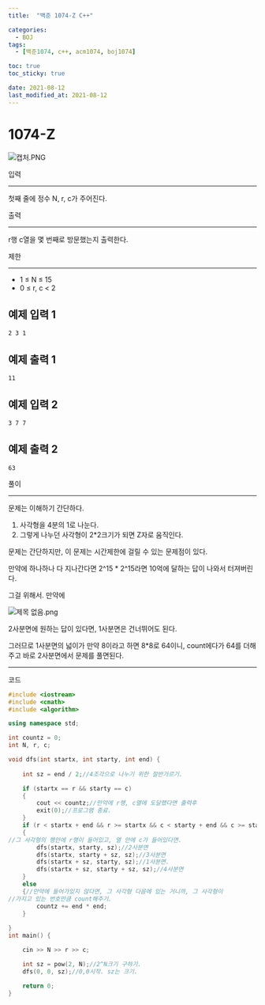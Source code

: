 ```yaml
---
title:  "백준 1074-Z C++" 

categories:
  - BOJ
tags:
  - [백준1074, c++, acm1074, boj1074]

toc: true
toc_sticky: true

date: 2021-08-12
last_modified_at: 2021-08-12
---
```



# 1074-Z

![캡처.PNG](https://imgur.com/Q3I43VO.png)

입력

---

첫째 줄에 정수 N, r, c가 주어진다.

출력

---

r행 c열을 몇 번째로 방문했는지 출력한다.

제한

---

- 1 ≤ N ≤ 15
- 0 ≤ r, c < 2

## 예제 입력 1

```
2 3 1

```

## 예제 출력 1

```
11

```

## 예제 입력 2

```
3 7 7

```

## 예제 출력 2

```
63
```

풀이

---

문제는 이해하기 간단하다. 

1. 사각형을 4분의 1로 나눈다.
2. 그렇게 나누던 사각형이 2*2크기가 되면 Z자로 움직인다. 

문제는 간단하지만, 이 문제는 시간제한에 걸릴 수 있는 문제점이 있다. 

만약에 하나하나 다 지나간다면 2^15 * 2^15라면 10억에 달하는 답이 나와서 터져버린다. 

그걸 위해서. 만약에 

![제목 없음.png](1074-Z%20d32e3876e3cd4a1e8361ca7415d90f69/%EC%A0%9C%EB%AA%A9_%EC%97%86%EC%9D%8C.png)

2사분면에 원하는 답이 있다면, 1사분면은 건너뛰어도 된다.

그러므로 1사분면의 넓이가 만약 8이라고 하면 8*8로 64이니, count에다가 64를 더해주고 바로 2사분면에서 문제를 풀면된다. 

---

코드

```cpp
#include <iostream>
#include <cmath>
#include <algorithm>

using namespace std;

int countz = 0;
int N, r, c;

void dfs(int startx, int starty, int end) {
	
	int sz = end / 2;//4조각으로 나누기 위한 절반가르기.

	if (startx == r && starty == c)
	{
		cout << countz;//만약에 r행, c열에 도달했다면 출력후
		exit(0);//프로그램 종료.
	}
	if (r < startx + end && r >= startx && c < starty + end && c >= starty)
	{
//그 사각형의 행안에 r행이 들어있고, 열 안에 c가 들어있다면.
		dfs(startx, starty, sz);//2사분면
		dfs(startx, starty + sz, sz);//3사분면
		dfs(startx + sz, starty, sz);//1사분면.
		dfs(startx + sz, starty + sz, sz);//4사분면
	}
	else
	{//만약에 들어가있지 않다면, 그 사각형 다음에 있는 거니까, 그 사각형이 
//가지고 있는 번호만큼 count해주기.
		countz += end * end;
	}
	
}
int main() {

	cin >> N >> r >> c;

	int sz = pow(2, N);//2^N크기 구하기. 
	dfs(0, 0, sz);//0,0시작. sz는 크기. 

	return 0;
}
```
